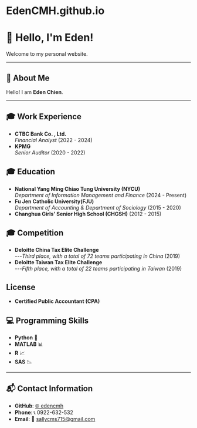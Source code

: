 # EdenCMH.github.io
# 👋 Hello, I'm Eden!  
Welcome to my personal website.

---

## 📌 About Me  
Hello! I am **Eden Chien**.  

---
## 🎓 Work Experience 
- **CTBC Bank Co. , Ltd.**  
  *Financial Analyst* (2022 - 2024)  
- **KPMG**  
  *Senior Auditor* (2020 - 2022)  


## 🎓 Education  
- **National Yang Ming Chiao Tung University (NYCU)**  
  *Department of Information Management and Finance* (2024 - Present)  
- **Fu Jen Catholic University(FJU)**  
  *Department of Accounting & Department of Sociology* (2015 - 2020)  
- **Changhua Girls' Senior High School (CHGSH)** (2012 - 2015)  


## 🎓 Competition  
- **Deloitte China Tax Elite Challenge**  
---*Third place, with a total of 72 teams participating in China* (2019)
- **Deloitte Taiwan Tax Elite Challenge**  
---*Fifth place, with a total of 22 teams participating in Taiwan* (2019)

## License
- **Certified Public Accountant (CPA)**  
  

## 💻 Programming Skills  
- **Python** 🐍  
- **MATLAB** 📊  
- **R** 📈  
- **SAS** 📉  

---

## 📬 Contact Information  
- **GitHub**: [🌐 edencmh](https://github.com/edencmh)  
- **Phone**: 📞 0922-632-532  
- **Email**: 📧 [sallycms715@gmail.com](mailto:sallycms715@gmail.com)  
